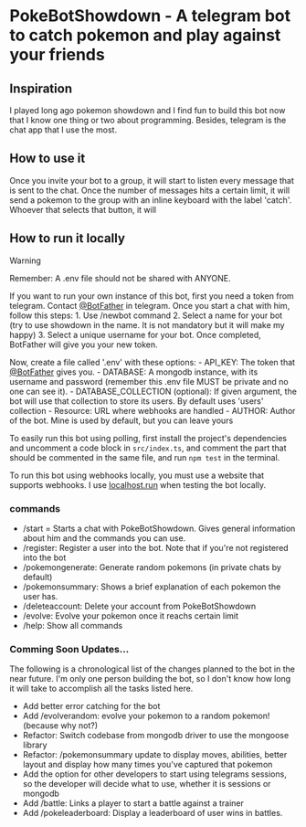 # PokeBotShowdown - A telegram bot to catch pokemon and play against your friends

## Inspiration

I played long ago pokemon showdown and I find fun to build this bot now that I know one thing or two about programming. Besides, telegram is the chat app that I use the most. 

## How to use it

Once you invite your bot to a group, it will start to listen every message that is sent to the chat. Once the number of messages hits a certain limit, it will send a pokemon to the group with an inline keyboard with the label 'catch'. Whoever that selects that button, it will

## How to run it locally

> [!WARNING]
> Remember: A .env file should not be shared with ANYONE.

If you want to run your own instance of this bot, first you need a token from telegram. Contact [@BotFather](https://telegram.me/BotFather) in telegram. Once you start a chat with him, follow this steps:
    1. Use /newbot command 
    2. Select a name for your bot (try to use showdown in the name. It is not mandatory but it will make my happy)
    3. Select a unique username for your bot. Once completed, BotFather will give you your new token. 

Now, create a file called '.env' with these options:
    - API_KEY: The token that [@BotFather](https://telegram.me/BotFather) gives you.
    - DATABASE: A mongodb instance, with its username and password (remember this .env file MUST be private and no one can see it).
    - DATABASE_COLLECTION (optional): If given argument, the bot will use that collection to store its users. By default uses 'users' collection
    - Resource: URL where webhooks are handled
    - AUTHOR: Author of the bot. Mine is used by default, but you can leave yours

To easily run this bot using polling, first install the project's dependencies and uncomment a code block in `src/index.ts`, and comment the part that should be commented in the same file, and run `npm test` in the terminal.  

To run this bot using webhooks locally, you must use a website that supports webhooks. I use [localhost.run](https://localhost.run/) when testing the bot locally.
### commands

- /start = Starts a chat with PokeBotShowdown. Gives general information about him and the commands you can use.
- /register: Register a user into the bot. Note that if you're not registered into the bot
- /pokemongenerate: Generate random pokemons (in private chats by default)
- /pokemonsummary: Shows a brief explanation of each pokemon the user has.
- /deleteaccount: Delete your account from PokeBotShowdown
- /evolve: Evolve your pokemon once it reachs certain limit
- /help: Show all commands

### Comming Soon Updates...

The following is a chronological list of the changes planned to the bot in the near future. I'm only one person building the bot, so I don't know how long it will take to accomplish all the tasks listed here.

- Add better error catching for the bot
- Add /evolverandom: evolve your pokemon to a random pokemon! (because why not?)
- Refactor: Switch codebase from mongodb driver to use the mongoose library
- Refactor: /pokemonsummary update to display moves, abilities, better layout and display how many times you've captured that pokemon
- Add the option for other developers to start using telegrams sessions, so the developer will decide what to use, whether it is sessions or mongodb
- Add /battle: Links a player to start a battle against a trainer
- Add /pokeleaderboard: Display a leaderboard of user wins in battles.
